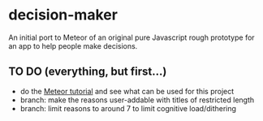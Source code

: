 # decision-maker

An initial port to Meteor of an original pure Javascript rough prototype for an app to help people make decisions.

## TO DO (everything, but first…)

* do the [Meteor tutorial](https://www.meteor.com/tutorials/blaze/creating-an-app) and see what can be used for this project
* branch: make the reasons user-addable with titles of restricted length
* branch: limit reasons to around 7 to limit cognitive load/dithering
